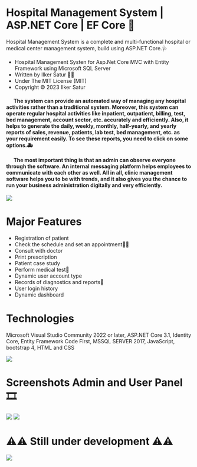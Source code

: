 # Hospital Management System | ASP.NET Core | EF Core 🏥

Hospital Management System is a complete and multi-functional hospital or medical center management system, build using ASP.NET Core.🩺

- Hospital Management Systen for Asp.Net Core MVC with Entity Framework using Microsoft SQL Server
- Written by Ilker Satur 👨‍💻
- Under The MIT License (MIT)
- Copyright © 2023 Ilker Satur


<h4>&nbsp &nbsp &nbsp The system can provide an automated way of managing any hospital activities rather than a traditional system. Moreover, this system can operate regular hospital activities like inpatient, outpatient, billing, test, bed management, account sector, etc. accurately and efficiently. Also, it helps to generate the daily, weekly, monthly, half-yearly, and yearly reports of sales, revenue, patients, lab test, bed management, etc. as your requirement easily. To see these reports, you need to click on some options.🚑
<br><br>
&nbsp &nbsp &nbsp The most important thing is that an admin can observe everyone through the software. An internal messaging platform helps employees to communicate with each other as well. All in all, clinic management software helps you to be with trends, and it also gives you the chance to run your business administration digitally and very efficiently.</h4>

<img src="https://github.com/ilkersatur/Hospital-Information-System/blob/main/1%20(1).jpeg?raw=true">

# Major Features

- Registration of patient
- Check the schedule and set an appointment👩‍⚕️
- Consult with doctor
- Print prescription
- Patient case study
- Perform medical test💉
- Dynamic user account type
- Records of diagnostics and reports💊
- User login history
- Dynamic dashboard

# Technologies

Microsoft Visual Studio Community 2022 or later, ASP.NET Core 3.1, Identity Core, Entity Framework Code First, MSSQL SERVER 2017, JavaScript, bootstrap 4, HTML and CSS

<img src="https://github.com/ilkersatur/Hospital-Information-System/blob/main/1%20(5).jpeg?raw=true">

# Screenshots Admin and User Panel 🎞

<img src='https://github.com/ilkersatur/Hospital-Information-System/blob/main/1%20(3).jpeg?raw=true'>
<img src='https://github.com/ilkersatur/Hospital-Information-System/blob/main/1%20(4).jpeg?raw=true'>

# ⚠️⚠️ Still under development ⚠️⚠️ 
<img src='https://github.com/ilkersatur/Hospital-Information-System/blob/main/1%20(2).jpeg?raw=true'>
